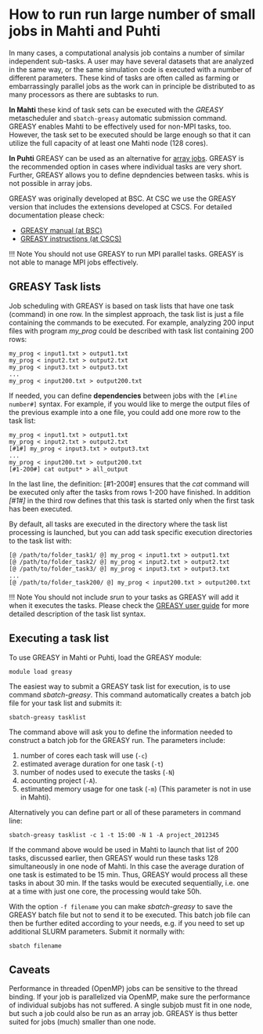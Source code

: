 # How to run run large number of small jobs in Mahti and Puhti

In many cases, a computational analysis job contains a number of similar independent sub-tasks. 
A user may have several datasets that are analyzed in the same way, or the same simulation code 
is executed with a number of different parameters. These kind of tasks are often called as 
farming or embarrassingly parallel jobs as the work can in principle be distributed to as many processors 
as there are subtasks to run. 

**In Mahti** these kind of task sets can be executed with the *GREASY* metascheduler 
and `sbatch-greasy` automatic submission command. GREASY enables Mahti to be effectively used for non-MPI tasks, too. 
However, the task set to be executed should be large enough so that it can utilize the full capacity of at least one Mahti node (128 cores).

**In Puhti** GREASY can be used as an alternative for [array jobs](./array_jobs.md). GREASY is the recommended option in cases where 
individual tasks are very short. Further, GREASY allows you to define depndencies between tasks. whis is not possible in array jobs.

GREASY was originally developed at BSC. At CSC we use the GREASY version that includes the extensions developed at CSCS. 
For detailed documentation please check:

   * [GREASY manual (at BSC)](https://github.com/BSC-Support-Team/GREASY/raw/master/doc/greasy_userguide.pdf)
   * [GREASY instructions (at CSCS) ](https://user.cscs.ch/tools/high_throughput/)
 
!!! Note
    You should not use GREASY to run MPI parallel tasks. GREASY is not able to manage MPI jobs effectively.
## GREASY Task lists

Job scheduling with GREASY is based on task lists that have one task (command) in one row. In the simplest approach,
the task list is just a file containing the commands to be executed. For example, analyzing 200 input files with program _my_prog_ 
could be described with task list containing 200 rows:
```text
my_prog < input1.txt > output1.txt
my_prog < input2.txt > output2.txt
my_prog < input3.txt > output3.txt
...
my_prog < input200.txt > output200.txt
```

If needed, you can define **dependencies** between jobs with the `[#line number#]`
syntax. For example, if you would like to merge the output files of the previous 
example into a one file, you could add one more row to the task list:

```text
my_prog < input1.txt > output1.txt
my_prog < input2.txt > output2.txt
[#1#] my_prog < input3.txt > output3.txt
...
my_prog < input200.txt > output200.txt
[#1-200#] cat output* > all_output
```
In the last line, the definition:
[#1-200#] ensures that the _cat_ command will be executed only after the tasks from rows 1-200 have finished.
In addition _[#1#]_ in the third row defines that this task is started only when the first task has been executed. 

By default, all tasks are executed in the directory where the task list processing 
is launched, but you can add task specific execution directories to the task list with:

```text
[@ /path/to/folder_task1/ @] my_prog < input1.txt > output1.txt
[@ /path/to/folder_task2/ @] my_prog < input2.txt > output2.txt
[@ /path/to/folder_task3/ @] my_prog < input3.txt > output3.txt
...
[@ /path/to/folder_task200/ @] my_prog < input200.txt > output200.txt
```
!!! Note 
    You should not include _srun_ to your tasks as GREASY will add it when it executes the tasks. 
    Please check the [GREASY user guide](https://github.com/BSC-Support-Team/GREASY/raw/master/doc/greasy_userguide.pdf) for more detailed 
    description of the task list syntax.

## Executing a task list

To use GREASY in Mahti or Puhti, load the GREASY module:
```text
module load greasy
```
The easiest way to submit a GREASY task list for execution, is to use command _sbatch-greasy_.
This command automatically creates a batch job file for your task list and submits it:
```text
sbatch-greasy tasklist
```
The command above will ask you to define the information needed to construct a batch job for the GREASY run. 
The parameters include: 
   1. number of cores each task will use (`-c`)
   2. estimated average duration for one task (`-t`)
   3. number of nodes used to execute the tasks (`-N`)
   4. accounting project (`-A`).
   5. estimated memory usage for one task (`-m`) (This parameter is not in use in Mahti).

Alternatively you can define part or all of these parameters in command line:
```text
sbatch-greasy tasklist -c 1 -t 15:00 -N 1 -A project_2012345
```
If the command above would be used in Mahti to launch that list of 200 tasks, discussed earlier,
then GREASY would run these tasks 128 simultaneously in one node of Mahti. In this case the average
duration of one task is estimated to be 15 min. Thus, GREASY would process all these tasks in about 30 min.
If the tasks would be executed sequentially, i.e. one at a time with just one core, the processing would take 50h.


With the option `-f filename` you can make _sbatch-greasy_ to save the GREASY batch
file but not to send it to be executed. This batch job file can then be further 
edited according to your needs, e.g. if you need to set up additional SLURM parameters.
Submit it normally with:
```text
sbatch filename
```

## Caveats

Performance in threaded (OpenMP) jobs can be sensitive to the thread binding. If your job is parallelized
via OpenMP, make sure the performance of individual subjobs has not suffered. A single subjob must fit in 
one node, but such a job could also be run as an array job. GREASY is thus better suited for jobs (much) 
smaller than one node.










